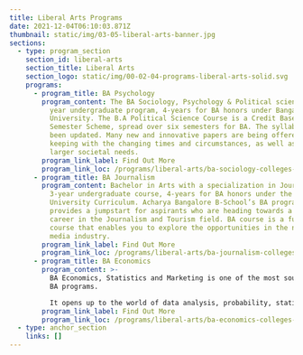 ```yaml
---
title: Liberal Arts Programs
date: 2021-12-04T06:10:03.871Z
thumbnail: static/img/03-05-liberal-arts-banner.jpg
sections:
  - type: program_section
    section_id: liberal-arts
    section_title: Liberal Arts
    section_logo: static/img/00-02-04-programs-liberal-arts-solid.svg
    programs:
      - program_title: BA Psychology
        program_content: The BA Sociology, Psychology & Political sciences is a new 3
          year undergraduate program, 4-years for BA honors under Bangalore
          University. The B.A Political Science Course is a Credit Based
          Semester Scheme, spread over six semesters for BA. The syllabus has
          been updated. Many new and innovative papers are being offered in
          keeping with the changing times and circumstances, as well as the
          larger societal needs.
        program_link_label: Find Out More
        program_link_loc: /programs/liberal-arts/ba-sociology-colleges-in-bangalore
      - program_title: BA Journalism
        program_content: Bachelor in Arts with a specialization in Journalism is a
          3-year undergraduate course, 4-years for BA honors under the Bangalore
          University Curriculum. Acharya Bangalore B-School’s BA program
          provides a jumpstart for aspirants who are heading towards a smart
          career in the Journalism and Tourism field. BA course is a full-time
          course that enables you to explore the opportunities in the news and
          media industry.
        program_link_label: Find Out More
        program_link_loc: /programs/liberal-arts/ba-journalism-colleges-in-bangalore
      - program_title: BA Economics
        program_content: >-
          BA Economics, Statistics and Marketing is one of the most sought after
          BA programs. 

          It opens up to the world of data analysis, probability, statistical inference, sampling theory, time series analysis, and operations research. Depending on the job role, a student can earn anywhere between 3 to 7 LPA after completion of BA Economics.
        program_link_label: Find Out More
        program_link_loc: /programs/liberal-arts/ba-economics-colleges-in-bangalore
  - type: anchor_section
    links: []
---
```

